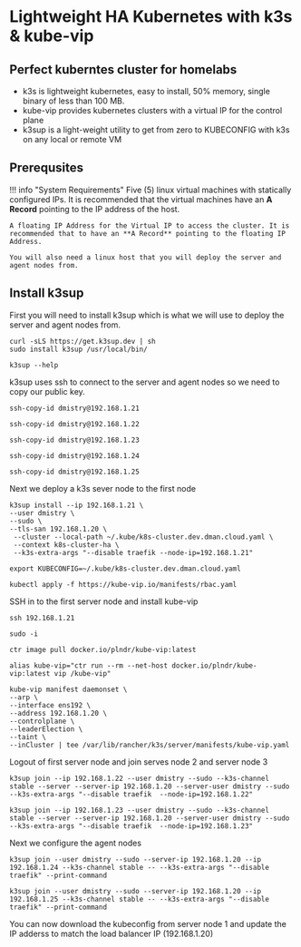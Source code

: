 # Lightweight HA Kubernetes with k3s & kube-vip
## Perfect kuberntes cluster for homelabs

- k3s is lightweight kubernetes, easy to install, 50% memory, single binary of less than 100 MB.  
- kube-vip provides kubernetes clusters with a virtual IP for the control plane  
- k3sup is a light-weight utility to get from zero to KUBECONFIG with k3s on any local or remote VM
## Prerequsites

!!! info "System Requirements"
    Five (5) linux virtual machines with statically configured IPs. It is recommended that the virtual machines have an **A Record** pointing to the IP address of the host.  
      
    A floating IP Address for the Virtual IP to access the cluster. It is recommended that to have an **A Record** pointing to the floating IP Address.

    You will also need a linux host that you will deploy the server and agent nodes from.

## Install k3sup
First you will need to install k3sup which is what we will use to deploy the server and agent nodes from.

``` shell title="Install k3sup"
curl -sLS https://get.k3sup.dev | sh
sudo install k3sup /usr/local/bin/

k3sup --help
```
k3sup uses ssh to connect to the server and agent nodes so we need to copy our public key.

``` shell title="copy ssh key to server node 1"
ssh-copy-id dmistry@192.168.1.21
```
``` shell title="copy ssh key to server node 2"
ssh-copy-id dmistry@192.168.1.22
```
``` shell title="copy ssh key to server node 3"
ssh-copy-id dmistry@192.168.1.23
```
``` shell title="copy ssh key to agent node 1"
ssh-copy-id dmistry@192.168.1.24
```
``` shell title="copy ssh key to agent node 1"
ssh-copy-id dmistry@192.168.1.25
```

Next we deploy a k3s sever node to the first node

``` shell linenums="1"
k3sup install --ip 192.168.1.21 \
--user dmistry \
--sudo \
--tls-san 192.168.1.20 \
 --cluster --local-path ~/.kube/k8s-cluster.dev.dman.cloud.yaml \
 --context k8s-cluster-ha \
 --k3s-extra-args "--disable traefik --node-ip=192.168.1.21"
```
``` shell
export KUBECONFIG=~/.kube/k8s-cluster.dev.dman.cloud.yaml
```

``` shell
kubectl apply -f https://kube-vip.io/manifests/rbac.yaml 
```
SSH in to the first server node and install kube-vip
``` shell
ssh 192.168.1.21
```
``` shell
sudo -i
```
``` shell
ctr image pull docker.io/plndr/kube-vip:latest
```
``` shell
alias kube-vip="ctr run --rm --net-host docker.io/plndr/kube-vip:latest vip /kube-vip"
```
``` shell linenums="1"
kube-vip manifest daemonset \
--arp \
--interface ens192 \
--address 192.168.1.20 \
--controlplane \
--leaderElection \
--taint \
--inCluster | tee /var/lib/rancher/k3s/server/manifests/kube-vip.yaml
```
Logout of first server node and join serves node 2 and server node 3

``` shell title="Server Node 2"
k3sup join --ip 192.168.1.22 --user dmistry --sudo --k3s-channel stable --server --server-ip 192.168.1.20 --server-user dmistry --sudo --k3s-extra-args "--disable traefik  --node-ip=192.168.1.22"
```
``` shell title="Server Node 3"
k3sup join --ip 192.168.1.23 --user dmistry --sudo --k3s-channel stable --server --server-ip 192.168.1.20 --server-user dmistry --sudo --k3s-extra-args "--disable traefik  --node-ip=192.168.1.23"
```
Next we configure the agent nodes
``` shell title="Agent Node 2"
k3sup join --user dmistry --sudo --server-ip 192.168.1.20 --ip 192.168.1.24 --k3s-channel stable -- --k3s-extra-args "--disable traefik" --print-command
```
``` shell title="Agent Node 2"
k3sup join --user dmistry --sudo --server-ip 192.168.1.20 --ip 192.168.1.25 --k3s-channel stable -- --k3s-extra-args "--disable traefik" --print-command
```

You can now download the kubeconfig from server node 1 and update the IP adderss to match the load balancer IP (192.168.1.20)





